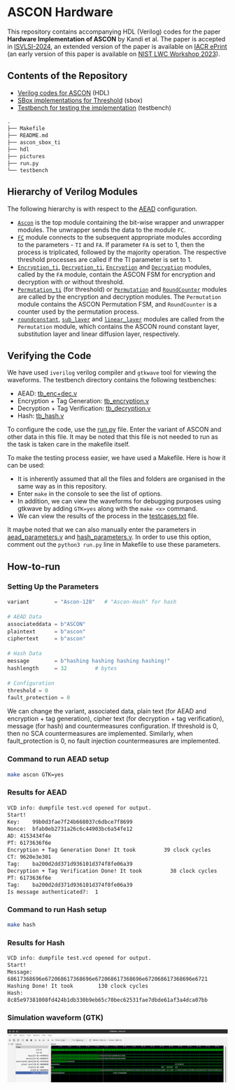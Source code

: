 # ASCON Hardware
This repository contains accompanying HDL (Verilog) codes for the paper **Hardware Implementation of ASCON** by Kandi et al. The paper is accepted in [ISVLSI-2024](https://www.ieee-isvlsi.org/ISVLSI_2024_Website/), an extended version of the paper is available on [IACR ePrint](https://eprint.iacr.org/2024/984) (an early version of this paper is available on [NIST LWC Workshop 2023](https://csrc.nist.gov/csrc/media/Events/2023/lightweight-cryptography-workshop-2023/documents/accepted-papers/07-hardware-implementation-of-ascon.pdf)).

## Contents of the Repository
- [Verilog codes for ASCON](./hdl/) (HDL)
- [SBox implementations for Threshold](./ascon_sbox_ti/) (sbox)
- [Testbench for testing the implementation](./testbench/) (testbench)

```
.
├── Makefile
├── README.md
├── ascon_sbox_ti
├── hdl
├── pictures
├── run.py
└── testbench
```


## Hierarchy of Verilog Modules
The following hierarchy is with respect to the [AEAD](./hdl/encryption%2Bdecryption) configuration.
- [`Ascon`](./hdl/encryption%2Bdecryption/ascon.v) is the top module containing the bit-wise wrapper and unwrapper modules. The unwrapper sends the data to the module `FC`.
- [`FC`](./hdl/encryption%2Bdecryption/fault_countermeasure.v) module connects to the subsequent appropriate modules according to the parameters - `TI` and `FA`. If parameter `FA` is set to 1, then the process is triplicated, followed by the majority operation. The respective threshold processes are called if the TI parameter is set to 1.
- [`Encryption_ti`](./hdl/encryption%2Bdecryption/ascon_encryption_ti.v), [`Decryption_ti`](./hdl/encryption%2Bdecryption/ascon_decryption_ti.v), [`Encryption`](./hdl/encryption%2Bdecryption/ascon_encryption.v) and [`Decryption`](./hdl/encryption%2Bdecryption/ascon_decryption.v) modules, called by the `FA` module, contain the ASCON FSM for encryption and decryption with or without threshold.
- [`Permutation_ti`](./hdl/permutation/ascon_permutation_ti.v) (for threshold) or [`Permutation`](./hdl/permutation/ascon_permutation.v) and [`RoundCounter`](./hdl/roundcounter.v) modules are called by the encryption and decryption modules. The `Permutation` module contains the ASCON Permutation FSM, and `RoundCounter` is a counter used by the permutation process.
- [`roundconstant`](./hdl/permutation/roundconstant.v), [`sub_layer`](./hdl/permutation/substitution_layer.v) and [`linear_layer`](./hdl/permutation/linear_layer.v) modules are called from the `Permutation` module, which contains the ASCON round constant layer, substitution layer and linear diffusion layer, respectively.

 ## Verifying the Code
We have used `iverilog` verilog compiler and `gtkwave` tool for viewing the waveforms. The testbench directory contains the following testbenches:
- AEAD: [tb_enc+dec.v](./testbench/tb_enc%2Bdec.v)
- Encryption + Tag Generation: [tb_encryption.v](./testbench/tb_encryption.v)
- Decryption + Tag Verification: [tb_decryption.v](./testbench/tb_decryption.v)
- Hash: [tb_hash.v](./testbench/tb_hash.v)

To configure the code, use the [run.py](./run.py) file. Enter the variant of ASCON and other data in this file. It may be noted that this file is not needed to run as the task is taken care in the makefile itself.

To make the testing process easier, we have used a Makefile. Here is how it can be used:
- It is inherently assumed that all the files and folders are organised in the same way as in this repository.
- Enter `make` in the console to see the list of options.
- In addition, we can view the waveforms for debugging purposes using gtkwave by adding `GTK=yes` along with the `make <x>` command.
- We can view the results of the process in the [testcases.txt](./testbench/testcases.txt) file.

It maybe noted that we can also manually enter the parameters in [aead_parameters.v](./testbench/aead_parameters.v) and [hash_parameters.v](./testbench/hash_parameters.v). In order to use this option, comment out the `python3 run.py` line in Makefile to use these parameters.

## How-to-run
### Setting Up the Parameters
```python
variant        = "Ascon-128"   # "Ascon-Hash" for hash

# AEAD Data
associateddata = b"ASCON"
plaintext      = b"ascon"
ciphertext     = b"ascon"

# Hash Data
message        = b"hashing hashing hashing hashing!"
hashlength     = 32         # bytes

# Configuration
threshold = 0
fault_protection = 0
```
We can change the variant, associated data, plain text (for AEAD and encryption + tag generation), cipher text (for decryption + tag verification), message (for hash) and countermeasures configuration. If threshold is 0, then no SCA countermeasures are implemented. Similarly, when fault_protection is 0, no fault injection countermeasures are implemented.

### Command to run AEAD setup
```bash
make ascon GTK=yes
``` 

### Results for AEAD
```
VCD info: dumpfile test.vcd opened for output.
Start!
Key:	99b0d3fae7f24b668037c6dbce7f8699
Nonce:	bfab0eb2731a26c6c44903bc6a54fe12
AD:	4153434f4e
PT:	6173636f6e
Encryption + Tag Generation Done! It took         39 clock cycles
CT:	9620e3e301
Tag:	ba200d2dd371d936101d374f8fe06a39
Decryption + Tag Verification Done! It took         38 clock cycles
PT:	6173636f6e
Tag:	ba200d2dd371d936101d374f8fe06a39
Is message authenticated?:	1
```

### Command to run Hash setup
```bash
make hash
``` 

### Results for Hash
```
VCD info: dumpfile test.vcd opened for output.
Start!
Message:	68617368696e672068617368696e672068617368696e672068617368696e6721
Hashing Done! It took        130 clock cycles
Hash:	8c85e97381008fd424b1db330b9eb65c70bec62531fae7dbde61af3a4dca07bb
```

### Simulation waveform (GTK)
<img src="pictures/gtk.png" alt="Waveforms Image" width = "1500"/>
